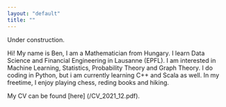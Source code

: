 ```yaml
---
layout: "default"
title: ""
---
```


Under construction.


Hi!
My name is Ben, I am a Mathematician from Hungary. I learn Data Science and Financial Engineering in Lausanne (EPFL). I am interested in Machine Learning, Statistics, Probability Theory and Graph Theory. I do coding in Python, but i am currently learning C++ and Scala as well. In my freetime, I enjoy playing chess, reding books and hiking.

My CV can be found [here] (/CV_2021_12.pdf).
